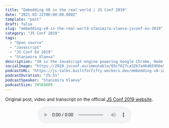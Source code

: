 ```yaml
---
title: "Embedding V8 in the real world | JS Conf 2019"
date: "2021-03-22T00:00:00.000Z"
template: "post"
draft: false
slug: "embedding-v8-in-the-real-world-stanimira-vlaeva-jsconf-eu-2019"
category: "JS Conf 2019"
tags:
  - "Open source"
  - "Javascript"
  - "JS Conf EU 2019"
  - "Stanimira Vlaeva"
description: "V8 is the JavaScript engine powering Google Chrome, Node.js and NativeScript. NativeScript embeds V8 to process JavaScript and dynamically call Android APIs. This enables developers to write Android applications in JavaScript and directly access the underlying OS. Come to this session to learn what challenges the NativeScript team met embedding V8 in a mobile framework and how you can power any C++ based application with one of the most sophisticated JavaScript engines."
socialImage: "https://2019.jsconf.eu/immutable/05cf627ca32b7a46d65956e57f69d47b88e4e4ef/images/cms/stanimira-vlaeva-a37165e7-1000-square.jpg"
podcastURL: "https://js-talks.builtforfifty.workers.dev/embedding-v8-in-the-real-world-stanimira-vlaeva-jsconf-eu-2019.mp3"
podcastDuration: "25:51"
podcastSpeaker: "Stanimira Vlaeva"
podcastSize: 20569609
---
```


Original post, video and transcript on the official [JS Conf 2019 website](https://2019.jsconf.eu/stanimira-vlaeva/embedding-v8-in-the-real-world.html).

<!-- End of podcast preview -->

<div style="text-align: center">
	<audio controls="controls">
		<source type="audio/mp3" src="https://js-talks.builtforfifty.workers.dev/embedding-v8-in-the-real-world-stanimira-vlaeva-jsconf-eu-2019.mp3"></source>
		<p>Your browser does not support the audio element.</p>
	</audio>
</div>